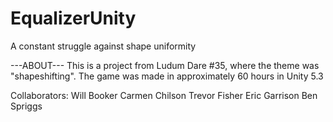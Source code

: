 # EqualizerUnity
A constant struggle against shape uniformity

---ABOUT---
This is a project from Ludum Dare #35, where the theme was "shapeshifting".
The game was made in approximately 60 hours in Unity 5.3

Collaborators:
Will Booker
Carmen Chilson
Trevor Fisher
Eric Garrison
Ben Spriggs

